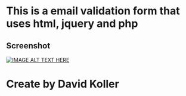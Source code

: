 This is a email validation form that uses html, jquery and php
============================================================================================================


## Screenshot
[![IMAGE ALT TEXT HERE](https://github.com/kolldavi/Web-Development/blob/master/myApp/images/emailValidationScreenShot.png?raw=true)](http://www.dkoller.com/Web-Development/phpEmailExample/emailValidation.php)



Create by David Koller
=======================
